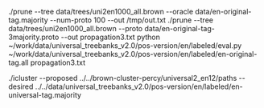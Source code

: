 ./prune --tree data/trees/uni2en1000_all.brown --oracle data/en-original-tag.majority --num-proto 100 --out /tmp/out.txt
./prune --tree data/trees/uni2en1000_all.brown --proto data/en-original-tag-3majority.proto  --out propagation3.txt
python ~/work/data/universal_treebanks_v2.0/pos-version/en/labeled/eval.py ~/work/data/universal_treebanks_v2.0/pos-version/en/labeled/en-original-tag.all propagation3.txt

./icluster --proposed ../../brown-cluster-percy/universal2_en12/paths --desired ../../data/universal_treebanks_v2.0/pos-version/en/labeled/en-universal-tag.majority
